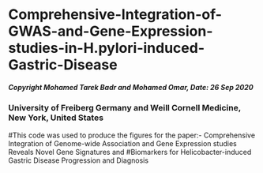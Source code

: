 # Comprehensive-Integration-of-GWAS-and-Gene-Expression-studies-in-H.pylori-induced-Gastric-Disease

##### Copyright Mohamed Tarek Badr and Mohamed Omar, Date: 26 Sep 2020 #####
### University of Freiberg Germany and Weill Cornell Medicine, New York, United States #####
#This code was used to produce the figures for the paper:- Comprehensive Integration of Genome-wide Association and Gene Expression studies Reveals Novel Gene Signatures and #Biomarkers for Helicobacter-induced Gastric Disease Progression and Diagnosis 

